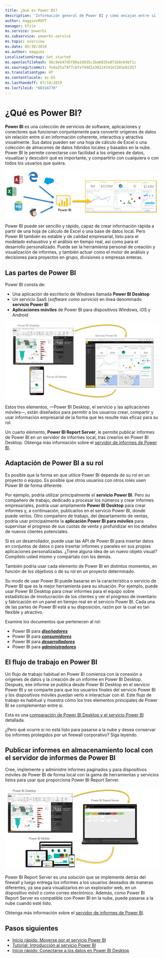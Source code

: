 ```yaml
---
title: ¿Qué es Power BI?
description: 'Información general de Power BI y cómo encajan entre sí los distintos elementos: Power BI Desktop, el servicio Power BI, Power BI Mobile, Report Server y Power BI Embedded.'
author: maggiesMSFT
manager: kfile
ms.service: powerbi
ms.subservice: powerbi-service
ms.topic: overview
ms.date: 05/30/2019
ms.author: maggies
LocalizationGroup: Get started
ms.openlocfilehash: d6c9eb47d5f88a2d835c1ba6835e871b0c64bf1c
ms.sourcegitcommit: fe8a25a79f7c6fe794d1a30224741e5281e82357
ms.translationtype: HT
ms.contentlocale: es-ES
ms.lasthandoff: 07/18/2019
ms.locfileid: "68324770"
---
```

# <a name="what-is-power-bi"></a>¿Qué es Power BI?
**Power BI** es una colección de servicios de software, aplicaciones y conectores que funcionan conjuntamente para convertir orígenes de datos sin relación entre sí en información coherente, interactiva y atractiva visualmente. Sus datos pueden ser una hoja de cálculo de Excel o una colección de almacenes de datos híbridos locales y basados en la nube. Power BI le permite conectarse con facilidad a los orígenes de datos, visualizar y descubrir qué es importante, y compartirlo con cualquiera o con todos los usuarios que quiera.

![Diagrama en el que se muestran los orígenes de entrada para Power BI](media/power-bi-overview/power-bi-input-new.png)

Power BI puede ser sencillo y rápido, capaz de crear información rápida a partir de una hoja de cálculo de Excel o una base de datos local. Pero Power BI también es estable y de calidad empresarial, listo para el modelado exhaustivo y el análisis en tiempo real, así como para el desarrollo personalizado. Puede ser la herramienta personal de creación y visualización de informes, y también actuar como el motor de análisis y decisiones para proyectos en grupo, divisiones o empresas enteras.

## <a name="the-parts-of-power-bi"></a>Las partes de Power BI
Power BI consta de: 
- Una aplicación de escritorio de Windows llamada **Power BI Desktop**
- Un servicio SaaS (*software como servicio*) en línea denominado **servicio Power BI** 
- **Aplicaciones móviles** de Power BI para dispositivos Windows, iOS y Android

![Power BI Desktop, servicio, dispositivos móviles](media/power-bi-overview/power-bi-blocks.png)

Estos tres elementos, &mdash;Power BI Desktop, el servicio y las aplicaciones móviles&mdash;, están diseñados para permitir a los usuarios crear, compartir y usar información empresarial de la forma que les resulte más eficaz para su rol.

Un cuarto elemento, **Power BI Report Server**, le permite publicar informes de Power BI en un servidor de informes local, tras crearlos en Power BI Desktop. Obtenga más información sobre el [servidor de informes de Power BI](#on-premises-reporting-with-power-bi-report-server).

## <a name="how-power-bi-matches-your-role"></a>Adaptación de Power BI a su rol
Es posible que la forma en que utilice Power BI dependa de su rol en un proyecto o equipo. Es posible que otros usuarios con otros roles usen Power BI de forma diferente.

Por ejemplo, podría utilizar principalmente el **servicio Power BI**. Pero su compañero de trabajo, dedicado a procesar los números y crear informes empresariales, podría usar ampliamente **Power BI Desktop** para crear informes y, a continuación, publicarlos en el servicio Power BI, donde puede verlos. Otro compañero de trabajo, del departamento de ventas, podría usar principalmente la **aplicación Power BI para móviles** para supervisar el progreso de sus cuotas de venta y profundizar en los detalles de nuevos clientes potenciales.

Si es un desarrollador, puede usar las API de Power BI para insertar datos en conjuntos de datos o para insertar informes y paneles en sus propias aplicaciones personalizadas. ¿Tiene alguna idea de un nuevo objeto visual? Compílelo usted mismo y compártalo con los demás.  

También podría usar cada elemento de Power BI en distintos momentos, en función de los objetivos o de su rol en un proyecto determinado.

Su modo de usar Power BI puede basarse en la característica o servicio de Power BI que es la mejor herramienta para su situación. Por ejemplo, puede usar Power BI Desktop para crear informes para el equipo sobre estadísticas de involucración de los clientes y ver el progreso de inventario y fabricación en un panel en tiempo real en el servicio Power BI. Cada una de las partes de Power BI está a su disposición, razón por la cual es tan flexible y atractivo.

Examine los documentos que pertenecen al rol:
- Power BI para [***diseñadores***](desktop-what-is-desktop.md)
- Power BI para [***consumidores***](consumer/end-user-consumer.md)
- Power BI para [***desarrolladores***](developer/what-can-you-do.md)
- Power BI para [***administradores***](service-admin-administering-power-bi-in-your-organization.md)

## <a name="the-flow-of-work-in-power-bi"></a>El flujo de trabajo en Power BI
Un flujo de trabajo habitual en Power BI comienza con la conexión a orígenes de datos y la creación de un informe en Power BI Desktop. Después, ese informe se publica desde Power BI Desktop en el servicio Power BI y se comparte para que los usuarios finales del servicio Power BI y los dispositivos móviles puedan verlo e interactuar con él.
Este flujo de trabajo es habitual y muestra cómo los tres elementos principales de Power BI se complementan entre sí.

Esta es una [comparación de Power BI Desktop y el servicio Power BI](service-service-vs-desktop.md) detallada.

¿Pero qué ocurre si no está listo para pasarse a la nube y desea conservar los informes protegidos por un firewall corporativo?  Siga leyendo.

## <a name="on-premises-reporting-with-power-bi-report-server"></a>Publicar informes en almacenamiento local con el servidor de informes de Power BI
Cree, implemente y administre informes paginados y para dispositivos móviles de Power BI de forma local con la gama de herramientas y servicios listos para usar que proporciona Power BI Report Server.

![Diagrama del entorno local](media/power-bi-overview/power-bi-report-server2.png)

Power BI Report Server es una solución que se implemente detrás del firewall y luego entrega los informes a los usuarios deseados de maneras diferentes, ya sea para visualizarlos en un explorador web, en un dispositivo móvil o como correo electrónico. Además, como Power BI Report Server es compatible con Power BI en la nube, puede pasarse a la nube cuando esté listo. 

Obtenga más información sobre el [servidor de informes de Power BI](report-server/get-started.md).

## <a name="next-steps"></a>Pasos siguientes
- [Inicio rápido: Moverse por el servicio Power BI](service-the-new-power-bi-experience.md)   
- [Tutorial: Introducción al servicio Power BI](service-get-started.md)
- [Inicio rápido: Conectarse a los datos en Power BI Desktop](desktop-quickstart-connect-to-data.md)
